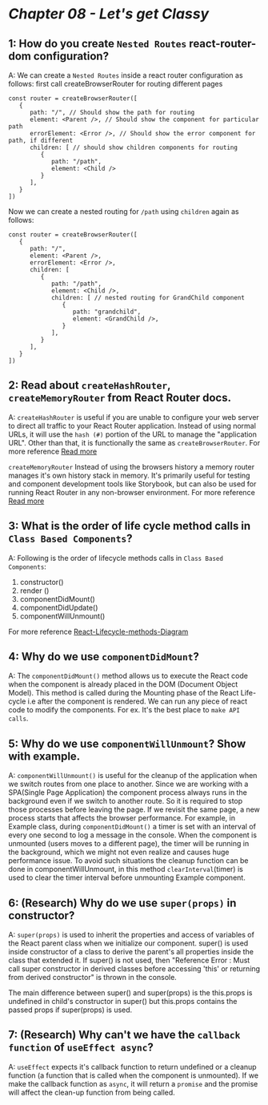 # _Chapter 08 - Let's get Classy_

## 1: How do you create `Nested Routes` react-router-dom configuration?
A: We can create a `Nested Routes` inside a react router configuration as follows:
first call createBrowserRouter for routing different pages
```
const router = createBrowserRouter([
   {
      path: "/", // Should show the path for routing
      element: <Parent />, // Should show the component for particular path
      errorElement: <Error />, // Should show the error component for path, if different
      children: [ // should show children components for routing
         {
            path: "/path",
            element: <Child />
         }
      ],
   }
])
```
Now we can create a nested routing for `/path` using `children` again as follows:

```
const router = createBrowserRouter([
   {
      path: "/",
      element: <Parent />,
      errorElement: <Error />,
      children: [
         {
            path: "/path",
            element: <Child />,
            children: [ // nested routing for GrandChild component
               {
                  path: "grandchild",
                  element: <GrandChild />,
               }
            ],
         }
      ],
   }
])
```

## 2: Read about `createHashRouter`, `createMemoryRouter` from React Router docs.
A: `createHashRouter` is useful if you are unable to configure your web server to direct all traffic to your React Router application. Instead of using normal URLs, it will use the `hash (#)` portion of the URL to manage the "application URL".
Other than that, it is functionally the same as `createBrowserRouter`.
For more reference [Read more](https://reactrouter.com/en/main/routers/create-hash-router)

`createMemoryRouter` Instead of using the browsers history a memory router manages it's own history stack in memory. It's primarily useful for testing and component development tools like Storybook, but can also be used for running React Router in any non-browser environment.
For more reference [Read more](https://reactrouter.com/en/main/routers/create-memory-router)

## 3: What is the order of life cycle method calls in `Class Based Components`?
A: Following is the order of lifecycle methods calls in `Class Based Components`:
1. constructor()
2. render ()
3. componentDidMount()
4. componentDidUpdate()
5. componentWillUnmount()

For more reference [React-Lifecycle-methods-Diagram](https://projects.wojtekmaj.pl/react-lifecycle-methods-diagram/)

## 4: Why do we use `componentDidMount`?
A: The `componentDidMount()` method allows us to execute the React code when the component is already placed in the DOM (Document Object Model). This method is called during the Mounting phase of the React Life-cycle i.e after the component is rendered.
We can run any piece of react code to modify the components. For ex. It's the best place to `make API calls`.

## 5: Why do we use `componentWillUnmount`? Show with example.
A: `componentWillUnmount()` is useful for the cleanup of the application when we switch routes from one place to another. Since we are working with a SPA(Single Page Application) the component process always runs in the background even if we switch to another route. So it is required to stop those processes before leaving the page. If we revisit the same page, a new process starts that affects the browser performance.
For example, in Example class, during `componentDidMount()` a timer is set with an interval of every one second to log a message in the console. When the component is unmounted (users moves to a different page), the timer will be running in the background, which we might not even realize and causes huge performance issue. To avoid such situations the cleanup function can be done in componentWillUnmount, in this method `clearInterval`(timer) is used to clear the timer interval before unmounting Example component.

## 6: (Research) Why do we use `super(props)` in constructor?
A: `super(props)` is used to inherit the properties and access of variables of the React parent class when we initialize our component.
super() is used inside constructor of a class to derive the parent's all properties inside the class that extended it. If super() is not used, then "Reference Error : Must call super constructor in derived classes before accessing 'this' or returning from derived constructor" is thrown in the console.

The main difference between super() and super(props) is the this.props is undefined in child's constructor in super() but this.props contains the passed props if super(props) is used.

## 7: (Research) Why can't we have the `callback function` of `useEffect async`?
A: `useEffect` expects it's callback function to return undefined or a cleanup function (a function that is called when the component is unmounted). If we make the callback function as `async`, it will return a `promise` and the promise will affect the clean-up function from being called.